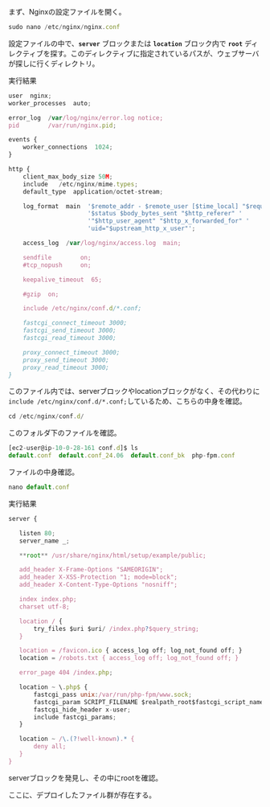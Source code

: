 まず、Nginxの設定ファイルを開く。

```jsx
sudo nano /etc/nginx/nginx.conf
```

設定ファイルの中で、**`server`** ブロックまたは **`location`** ブロック内で **`root`** ディレクティブを探す。このディレクティブに指定されているパスが、ウェブサーバが探しに行くディレクトリ。

実行結果

```jsx
user  nginx;
worker_processes  auto;

error_log  /var/log/nginx/error.log notice;
pid        /var/run/nginx.pid;

events {
    worker_connections  1024;
}

http {
    client_max_body_size 50M;
    include	  /etc/nginx/mime.types;
    default_type  application/octet-stream;

    log_format  main  '$remote_addr - $remote_user [$time_local] "$request" '
                      '$status $body_bytes_sent "$http_referer" '
                      '"$http_user_agent" "$http_x_forwarded_for" '
                      'uid="$upstream_http_x_user"';

    access_log  /var/log/nginx/access.log  main;

    sendfile        on;
    #tcp_nopush     on;

    keepalive_timeout  65;

    #gzip  on;

    include /etc/nginx/conf.d/*.conf;

    fastcgi_connect_timeout 3000;
    fastcgi_send_timeout 3000;
    fastcgi_read_timeout 3000;

    proxy_connect_timeout 3000;
    proxy_send_timeout 3000;
    proxy_read_timeout 3000;
}
```

このファイル内では、serverブロックやlocationブロックがなく、その代わりに`include /etc/nginx/conf.d/*.conf;`しているため、こちらの中身を確認。

```jsx
cd /etc/nginx/conf.d/
```

このフォルダ下のファイルを確認。

```jsx
[ec2-user@ip-10-0-28-161 conf.d]$ ls
default.conf  default.conf_24.06  default.conf_bk  php-fpm.conf
```

ファイルの中身確認。

```jsx
nano default.conf
```

実行結果

```jsx
server {

   listen 80;
   server_name _;

   **root** /usr/share/nginx/html/setup/example/public;

   add_header X-Frame-Options "SAMEORIGIN";
   add_header X-XSS-Protection "1; mode=block";
   add_header X-Content-Type-Options "nosniff";

   index index.php;
   charset utf-8;

   location / {
       try_files $uri $uri/ /index.php?$query_string;
   }

   location = /favicon.ico { access_log off; log_not_found off; }
   location = /robots.txt { access_log off; log_not_found off; }

   error_page 404 /index.php;

   location ~ \.php$ {
       fastcgi_pass unix:/var/run/php-fpm/www.sock;
       fastcgi_param SCRIPT_FILENAME $realpath_root$fastcgi_script_name;
       fastcgi_hide_header x-user;
       include fastcgi_params;
   }

   location ~ /\.(?!well-known).* {
       deny all;
   }
}
```

serverブロックを発見し、その中にrootを確認。

ここに、デプロイしたファイル群が存在する。
